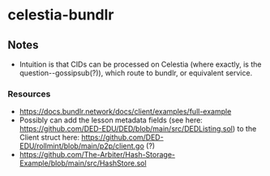 # celestia-bundlr

## Notes

* Intuition is that CIDs can be processed on Celestia (where exactly, is the question--gossipsub(?)), which route to bundlr, or equivalent service.

### Resources

* https://docs.bundlr.network/docs/client/examples/full-example
* Possibly can add the lesson metadata fields (see here: https://github.com/DED-EDU/DED/blob/main/src/DEDListing.sol) to the Client struct here: https://github.com/DED-EDU/rollmint/blob/main/p2p/client.go (?)
* https://github.com/The-Arbiter/Hash-Storage-Example/blob/main/src/HashStore.sol
